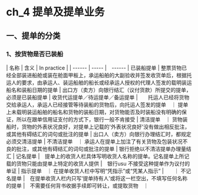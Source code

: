 # ch_4  提单及提单业务
## 一、提单的分类
### 1、按货物是否已装船
|  名称  |   含义 | In practice |
| ------ | ----- |　------ |
已装船提单  |  整票货物已经全部装进船舱或装在舱面甲板上，承运船舶的大副验收并签发收货单后，根据托运人的要求，由承运人、装运船舶的船长或经承运人授权的代理人签发的载明装运船名和装船日期的提单 |  出口方（卖方）向银行结汇（议付货款）所提交的提单，必须是已装船提单 |
收货代运提单／待运提单／备运提单 |　　托运人已经将货物交给承运人，承运人已经接管等待装船的货物后，向托运人签发的提单　｜ 提单上未载明装运船舶的船名和货物的装船日期，对货物能否及时装船没有明确的保证，所以在跟单信用证支付的方式下，银行一般不肯接受 |
清洁提单　｜ 货物装船时，货物的外表状况良好，对提单上记载的'外表状况良好'没有做出相反批注，或其他有碍结汇的词句或批注的提单 |  出口人（卖方）向银行办理结汇时，都规定必须交清洁提单 |
不清洁提单　｜ 承运人在提单上加注了有关货物及包装状况不良的批注，或其他有碍结汇的词句或批注的提单 | 银行拒绝以不清洁提单办理量结汇 |
记名提单 |　提单上的收货人栏具体写明收货人名称的提单。记名提单上所记载的货物只能由提单上特定的收货人提供 |　银行usu 不接受这种提单作为议付的单证 |
指示提单　｜ 在提单收货人栏中写明“凭指示”或“凭某人指示”  |　　｜
不记名提单 |　在提单收货人栏内只写‘提单持有人’或将这一栏空出，不填写任何名称的提单  |　不需要任何背书收据手续即可转让，或提取货物　｜





































































